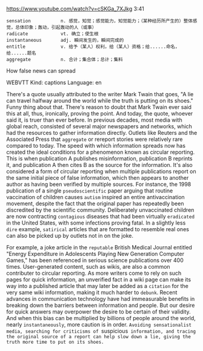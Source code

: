 https://www.youtube.com/watch?v=cSKGa_7XJkg 
3:41
```        
sensation           n. 感觉，知觉；感觉能力，知觉能力；（某种经历所产生的）整体感觉，总体印象；轰动，引起轰动的人（或事）
radicate            vt. 确立；使生根
instantaneous       adj. 瞬间发生的，瞬间完成的  
entitle             v. 给予（某人）权利，给（某人）资格；给......命名，给......题名
aggregate           n. 合计；集合体；总计；集料
```

How false news can spread

WEBVTT Kind: captions Language: en 

There's a quote usually attributed to the writer Mark Twain that goes, "A lie can travel halfway around the world while the truth is putting on its shoes." Funny thing about that. There's reason to doubt that Mark Twain ever said this at all, thus, ironically, proving the point. And today, the quote, whoever said it, is truer than ever before. In previous decades, most media with global reach, consisted of several major newspapers and networks, which had the resources to gather information directly. Outlets like Reuters and the Associated Press that `aggregate` or rereport stories were relatively rare compared to today. The speed with which information spreads now has created the ideal conditions for a phenomenon known as circular reporting. This is when publication A publishes misinformation, publication B reprints it, and publication A then cites B as the source for the information. It's also considered a form of circular reporting when multiple publications report on the same initial piece of false information, which then appears to another author as having been verified by multiple sources. For instance, the 1998 publication of a single `pseudoscientific` paper arguing that routine vaccination of children causes `autism` inspired an entire antivaccination movement, despite the fact that the original paper has repeatedly been discredited by the scientific community. Deliberately unvaccinated children are now contracting `contagious` diseases that had been virtually `eradicated` in the United States, with some infections proving fatal. In a slightly less `dire` example, `satirical` articles that are formatted to resemble real ones can also be picked up by outlets not in on the joke. 

For example, a joke article in the `reputable` British Medical Journal entitled "Energy Expenditure in Adolescents Playing New Generation Computer Games," has been referenced in serious science publications over 400 times. User-generated content, such as wikis, are also a common contributer to circular reporting. As more writers come to rely on such pages for quick information, an unverified fact in a wiki page can make its way into a published article that may later be added as a `citation` for the very same wiki information, making it much harder to `debunk`. Recent advances in communication technology have had immeasurable benefits in breaking down the barriers between information and people. But our desire for quick answers may overpower the desire to be certain of their validity. And when this bias can be multiplied by billions of people around the world, nearly `instantaneously`, more caution is in order. `Avoiding sensationalist media, searching for criticisms of `suspicious` information, and tracing the original source of a report can help slow down a lie, giving the truth more time to put on its shoes.`